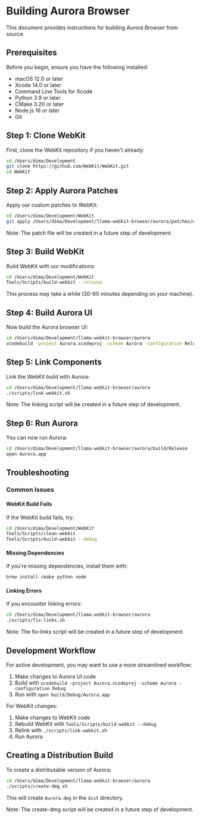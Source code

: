 
# Building Aurora Browser

This document provides instructions for building Aurora Browser from source.

## Prerequisites

Before you begin, ensure you have the following installed:

- macOS 12.0 or later
- Xcode 14.0 or later
- Command Line Tools for Xcode
- Python 3.9 or later
- CMake 3.20 or later
- Node.js 16 or later
- Git

## Step 1: Clone WebKit

First, clone the WebKit repository if you haven't already:

```bash
cd /Users/dima/Development
git clone https://github.com/WebKit/WebKit.git
cd WebKit
```

## Step 2: Apply Aurora Patches

Apply our custom patches to WebKit:

```bash
cd /Users/dima/Development/WebKit
git apply /Users/dima/Development/llama-webkit-browser/aurora/patches/webkit-aurora.patch
```

Note: The patch file will be created in a future step of development.

## Step 3: Build WebKit

Build WebKit with our modifications:

```bash
cd /Users/dima/Development/WebKit
Tools/Scripts/build-webkit --release
```

This process may take a while (30-60 minutes depending on your machine).

## Step 4: Build Aurora UI

Now build the Aurora browser UI:

```bash
cd /Users/dima/Development/llama-webkit-browser/aurora
xcodebuild -project Aurora.xcodeproj -scheme Aurora -configuration Release
```

## Step 5: Link Components

Link the WebKit build with Aurora:

```bash
cd /Users/dima/Development/llama-webkit-browser/aurora
./scripts/link-webkit.sh
```

Note: The linking script will be created in a future step of development.

## Step 6: Run Aurora

You can now run Aurora:

```bash
cd /Users/dima/Development/llama-webkit-browser/aurora/build/Release
open Aurora.app
```

## Troubleshooting

### Common Issues

#### WebKit Build Fails

If the WebKit build fails, try:

```bash
cd /Users/dima/Development/WebKit
Tools/Scripts/clean-webkit
Tools/Scripts/build-webkit --debug
```

#### Missing Dependencies

If you're missing dependencies, install them with:

```bash
brew install cmake python node
```

#### Linking Errors

If you encounter linking errors:

```bash
cd /Users/dima/Development/llama-webkit-browser/aurora
./scripts/fix-links.sh
```

Note: The fix-links script will be created in a future step of development.

## Development Workflow

For active development, you may want to use a more streamlined workflow:

1. Make changes to Aurora UI code
2. Build with `xcodebuild -project Aurora.xcodeproj -scheme Aurora -configuration Debug`
3. Run with `open build/Debug/Aurora.app`

For WebKit changes:

1. Make changes to WebKit code
2. Rebuild WebKit with `Tools/Scripts/build-webkit --debug`
3. Relink with `./scripts/link-webkit.sh`
4. Run Aurora

## Creating a Distribution Build

To create a distributable version of Aurora:

```bash
cd /Users/dima/Development/llama-webkit-browser/aurora
./scripts/create-dmg.sh
```

This will create `Aurora.dmg` in the `dist` directory.

Note: The create-dmg script will be created in a future step of development.
